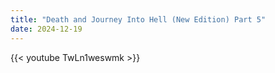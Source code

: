 ```yaml
---
title: "Death and Journey Into Hell (New Edition) Part 5"
date: 2024-12-19
---
```


{{< youtube TwLn1weswmk >}}
